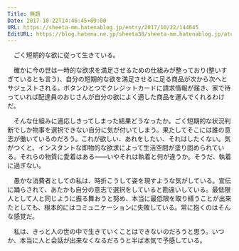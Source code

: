 ```yaml
---
Title: 無題
Date: 2017-10-22T14:46:45+09:00
URL: https://sheeta-mm.hatenablog.jp/entry/2017/10/22/144645
EditURL: https://blog.hatena.ne.jp/sheeta38/sheeta-mm.hatenablog.jp/atom/entry/8599973812309254798
---
```


　ごく短期的な欲に従って生きている。

　確かに今の世は一時的な欲求を満足させるための仕組みが整っており(整いすぎているとも言う)、自分の短期的な欲を満足させるに足る商品が次から次へとサジェストされる。ボタンひとつでクレジットカードに請求情報が届き、家で待っていれば配達員のおじさんが自分の欲によく適した商品を運んでくれるわけだ。

　そんな仕組みに適応しきってしまった結果どうなったか。ごく短期的な状況判断でしか物事を選択できない自分に気が付いてしまう。果たしてそこには誰の意志が働いているのだろう。これが欲しい、あれをしたい、それはしたくない。気がつくと、インスタントな即物的な欲求によって生活空間が塗り固められている。それらの物質に愛着はある――いやそれは執着と何が違うか。そうだ、執着に過ぎない。

　愚かな消費者としての私は、時折こうして姿を現すような気がしている。宣伝に踊らされて、あたかも自分の意志で選択をしていると勘違いしている。最低限人として人と同じように振る舞おうと努め、本当に最低限を取り繕うことが出来たとしても、根本的にはコミュニケーションに失敗している。常に抱くのはそんな感覚だ。

　私は、きっと人の世の中で生きていくことはできないのだろうと思う。いつか、本当に人と会話が出来なくなるだろうと半ば本気で予感している。
